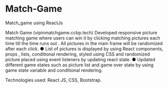# Match-Game
Match_game using ReactJs

Match Game                               (vipinmatchgame.ccbp.tech)
Developed responsive picture matching game where users can win it by clicking matching
pictures each time till the time runs out . All pictures in the main frame will be randomized
after each click.
● List of pictures is displayed by using React components, props , lists, conditional
rendering, styled using CSS and randomized picture placed using event listeners
by updating react state.
● Updated different game states such as picture list and game over state by using
game state variable and conditional rendering.

Technologies used: React JS, CSS, Bootstrap.
